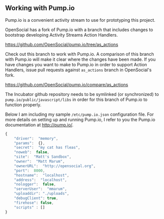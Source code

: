 Working with Pump.io
--------------------

Pump.io is a convenient activity stream to use for prototyping this project.

OpenSocial has a fork of Pump.io with a branch that includes changes to bootstrap developing Activity Streams Action Handlers.

  https://github.com/OpenSocial/pump.io/tree/as_actions
  
Check out this branch to work with Pump.io.  A comparison of this branch with Pump.io will make it clear where the changes have been made.  If you have changes you want to make to Pump.io in order to support Action Handlers, issue pull requests against `as_actions` branch in OpenSocial's fork.

  https://github.com/OpenSocial/pump.io/compare/as_actions
  
The Incubator github repository needs to be symlinked (or synchronized) to `pump.io/public/javascript/libs` in order for this branch of Pump.io to function properly.
  
Below I am including my sample `/etc/pump.io.json` configuration file.  For more details on setting up and running Pump.io, I refer to you the Pump.io documentation at http://pump.io/.

```javascript
{
    "driver":  "memory",
    "params":  {},
    "secret":  "my cat has fleas",
    "noweb":  false,
    "site":  "Matt's Sandbox",
    "owner":  "Matt Marum",
    "ownerURL":  "http://opensocial.org",
    "port":  8000,
    "hostname":  "localhost",
    "address":  "localhost",
    "nologger":  false,
    "serverUser":  "mmarum",
    "uploaddir": "./uploads",
    "debugClient": true,
    "firehose": false,
    "scripts" : []
}
```
